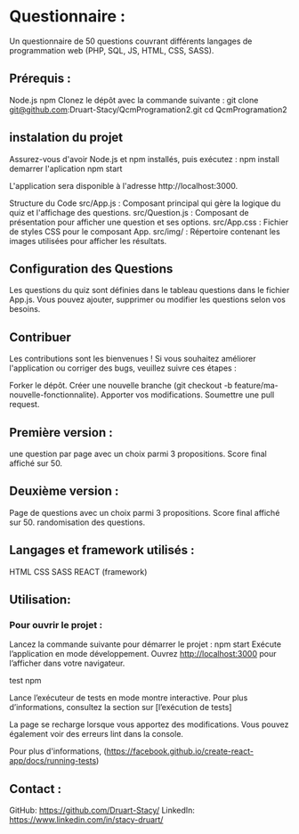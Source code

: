 # Questionnaire :
Un questionnaire de 50 questions couvrant différents langages de programmation web (PHP, SQL, JS, HTML, CSS, SASS).

## Prérequis :

Node.js 
npm 
Clonez le dépôt avec la commande suivante :
git clone git@github.com:Druart-Stacy/QcmProgramation2.git
cd QcmProgramation2

## instalation du projet
Assurez-vous d'avoir Node.js et npm installés, puis exécutez :
npm install
demarrer l'aplication
npm start

L'application sera disponible à l'adresse http://localhost:3000.

Structure du Code
src/App.js : Composant principal qui gère la logique du quiz et l'affichage des questions.
src/Question.js : Composant de présentation pour afficher une question et ses options.
src/App.css : Fichier de styles CSS pour le composant App.
src/img/ : Répertoire contenant les images utilisées pour afficher les résultats.

## Configuration des Questions
Les questions du quiz sont définies dans le tableau questions dans le fichier App.js. Vous pouvez ajouter, supprimer ou modifier les questions selon vos besoins.

## Contribuer
Les contributions sont les bienvenues ! Si vous souhaitez améliorer l'application ou corriger des bugs, veuillez suivre ces étapes :

Forker le dépôt.
Créer une nouvelle branche (git checkout -b feature/ma-nouvelle-fonctionnalite).
Apporter vos modifications.
Soumettre une pull request.

## Première version :

une question par page avec un choix parmi 3 propositions.
Score final affiché sur 50.

## Deuxième version :

Page de questions avec un choix parmi 3 propositions.
Score final affiché sur 50.
randomisation des questions.

## Langages et framework utilisés :

HTML
CSS
SASS
REACT (framework)

## Utilisation:

### Pour ouvrir le projet :

Lancez la commande suivante pour démarrer le projet :
npm start
Exécute l’application en mode développement.
Ouvrez [http://localhost:3000](http://localhost:3000) pour l’afficher dans votre navigateur.

test npm

Lance l’exécuteur de tests en mode montre interactive.
Pour plus d’informations, consultez la section sur [l’exécution de tests]

La page se recharge lorsque vous apportez des modifications.
Vous pouvez également voir des erreurs lint dans la console.

Pour plus d'informations,
(https://facebook.github.io/create-react-app/docs/running-tests)

## Contact :

GitHub: https://github.com/Druart-Stacy/
LinkedIn: https://www.linkedin.com/in/stacy-druart/

